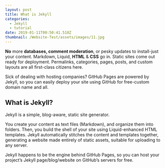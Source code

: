 ```yaml
---
layout: post
title: What is Jekyll
categories:
  - Jekyll
  - tutorial
date: 2019-01-11T00:50:41.518Z
thumbnail: /Website-Test/assets/images/11.jpg
---
```

**No** more **databases, comment moderation**, or pesky updates to install-just your content. Markdown, Liquid, **HTML** & **CSS** go in. Static sites come out ready for deployment. Permalinks, categories, pages, posts, and custom layouts are all first-class citizens here.

Sick of dealing with hosting companies? GitHub Pages are powered by Jekyll, so you can easily deploy your site using GitHub for free-custom domain name and all.

## What is Jekyll?

Jekyll is a simple, blog-aware, static site generator.

You create your content as text files (Markdown), and organize them into folders. Then, you build the shell of your site using Liquid-enhanced HTML templates. Jekyll automatically stitches the content and templates together, generating a website made entirely of static assets, suitable for uploading to any server.

Jekyll happens to be the engine behind GitHub Pages, so you can host your project’s Jekyll page/blog/website on GitHub’s servers for free.

